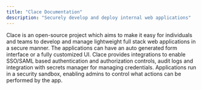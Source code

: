 ```yaml
---
title: "Clace Documentation"
description: "Securely develop and deploy internal web applications"
---
```


Clace is an open-source project which aims to make it easy for individuals and teams to develop and manage lightweight full stack web applications in a secure manner. The applications can have an auto generated form interface or a fully customized UI. Clace provides integrations to enable SSO/SAML based authentication and authorization controls, audit logs and integration with secrets manager for managing credentials. Applications run in a security sandbox, enabling admins to control what actions can be performed by the app.

